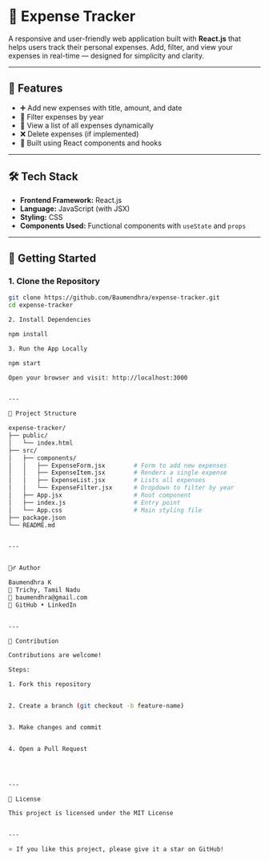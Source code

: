 # 💸 Expense Tracker

A responsive and user-friendly web application built with **React.js** that helps users track their personal expenses. Add, filter, and view your expenses in real-time — designed for simplicity and clarity.

---

## 📌 Features

- ➕ Add new expenses with title, amount, and date
- 📆 Filter expenses by year
- 🧾 View a list of all expenses dynamically
- ❌ Delete expenses (if implemented)
- 🧠 Built using React components and hooks

---

## 🛠️ Tech Stack

- **Frontend Framework:** React.js
- **Language:** JavaScript (with JSX)
- **Styling:** CSS
- **Components Used:** Functional components with `useState` and `props`

---

## 🚀 Getting Started

### 1. Clone the Repository

```bash
git clone https://github.com/Baumendhra/expense-tracker.git
cd expense-tracker

2. Install Dependencies

npm install

3. Run the App Locally

npm start

Open your browser and visit: http://localhost:3000


---

📂 Project Structure

expense-tracker/
├── public/
│   └── index.html
├── src/
│   ├── components/
│   │   ├── ExpenseForm.jsx        # Form to add new expenses
│   │   ├── ExpenseItem.jsx        # Renders a single expense
│   │   ├── ExpenseList.jsx        # Lists all expenses
│   │   └── ExpenseFilter.jsx      # Dropdown to filter by year
│   ├── App.jsx                    # Root component
│   ├── index.js                   # Entry point
│   └── App.css                    # Main styling file
├── package.json
└── README.md


---


🙋‍♂️ Author

Baumendhra K
📍 Trichy, Tamil Nadu
📧 baumendhra@gmail.com
🔗 GitHub • LinkedIn


---

🤝 Contribution

Contributions are welcome!

Steps:

1. Fork this repository


2. Create a branch (git checkout -b feature-name)


3. Make changes and commit


4. Open a Pull Request




---

📄 License

This project is licensed under the MIT License


---

⭐ If you like this project, please give it a star on GitHub!